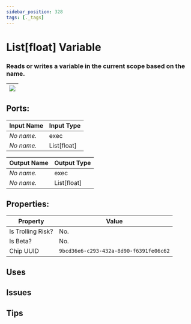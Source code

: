 ```yaml
---
sidebar_position: 328
tags: [._tags]
---
```


# List[float] Variable


### Reads or writes a variable in the current scope based on the name.

| ![](https://images-ext-2.discordapp.net/external/MPmIaQzlEPmgGWlgi-WxBBXt0Bjv_zWPkg1y1f_sy3s/https/www.recroomcircuits.com/image/circuit/absolute-value?width=206&height=108) |
|-----|

## Ports:

| Input Name | Input Type |
|-----------|-----------|
| *No name.* | exec |
| *No name.* | List[float] |

| Output Name | Output Type |
|-----------|-----------|
| *No name.* | exec |
| *No name.* | List[float] |

## Properties:

| Property  | Value |
|-------------------|-----------|
| Is Trolling Risk? | No. |
| Is Beta? | No. |
| Chip UUID | `9bcd36e6-c293-432a-8d90-f6391fe06c62` |

## Uses

## Issues

## Tips